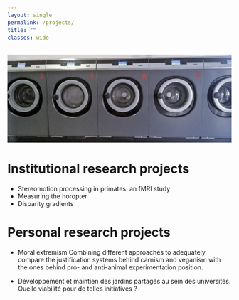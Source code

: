 ```yaml
---
layout: single
permalink: /projects/
title: ""
classes: wide
---
```


<img src="/assets/images/WashingMachines.jpg" alt="My projects"> 

# Institutional research projects
* Stereomotion processing in primates: an fMRI study
* Measuring the horopter
* Disparity gradients

# Personal research projects
* Moral extremism
Combining different approaches to adequately compare the justification systems behind carnism and veganism with the ones behind pro- and anti-animal experimentation position.

* Développement et maintien des jardins partagés au sein des universités. Quelle viabilité pour de telles initiatives ?
